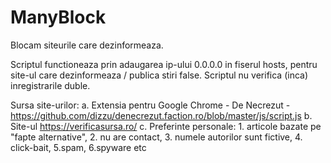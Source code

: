 # ManyBlock
Blocam siteurile care dezinformeaza.


Scriptul functioneaza prin adaugarea ip-ului 0.0.0.0 in fiserul hosts, pentru site-ul care dezinformeaza / publica stiri false.
Scriptul nu verifica (inca) inregistrarile duble.

Sursa site-urilor: 
a. Extensia pentru Google Chrome - De Necrezut - https://github.com/dizzu/denecrezut.faction.ro/blob/master/js/script.js
b. Site-ul https://verificasursa.ro/
c. Preferinte personale: 1. articole bazate pe "fapte alternative", 2. nu are contact,  3. numele autorilor sunt fictive, 4. click-bait, 5.spam, 6.spyware etc

